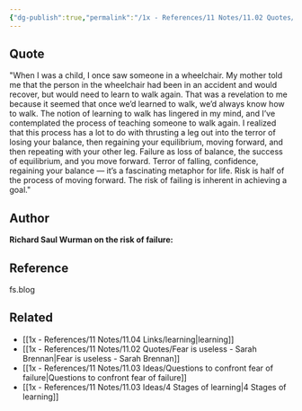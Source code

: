 ```yaml
---
{"dg-publish":true,"permalink":"/1x - References/11 Notes/11.02 Quotes/Risk is half the process of moving forward - Richard Saul Wurman/","title":"Risk is half the process of moving forward - Richard Saul Wurman","noteIcon":"","created":"2023-10-22T14:03:43.000+03:00","updated":"2024-02-14T20:18:39.602+03:00"}
---
```



## Quote
"When I was a child, I once saw someone in a wheelchair. My mother told me that the person in the wheelchair had been in an accident and would recover, but would need to learn to walk again. That was a revelation to me because it seemed that once we’d learned to walk, we’d always know how to walk. The notion of learning to walk has lingered in my mind, and I’ve contemplated the process of teaching someone to walk again. I realized that this process has a lot to do with thrusting a leg out into the terror of losing your balance, then regaining your equilibrium, moving forward, and then repeating with your other leg. Failure as loss of balance, the success of equilibrium, and you move forward. Terror of falling, confidence, regaining your balance — it’s a fascinating metaphor for life. Risk is half of the process of moving forward. The risk of failing is inherent in achieving a goal."

## Author
**Richard Saul Wurman on the risk of failure:**

## Reference
fs.blog

## Related
- [[1x - References/11 Notes/11.04 Links/learning\|learning]]
- [[1x - References/11 Notes/11.02 Quotes/Fear is useless - Sarah Brennan\|Fear is useless - Sarah Brennan]]
- [[1x - References/11 Notes/11.03 Ideas/Questions to confront fear of failure\|Questions to confront fear of failure]]
- [[1x - References/11 Notes/11.03 Ideas/4 Stages of learning\|4 Stages of learning]]